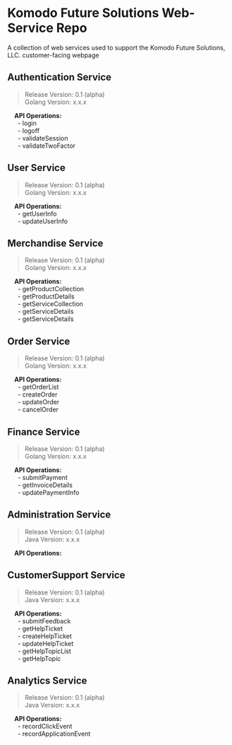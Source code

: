 # Komodo Future Solutions Web-Service Repo
A collection of web services used to support the Komodo Future Solutions, LLC. customer-facing webpage


## Authentication Service
> Release Version: 0.1 (alpha) </br>
> Golang Version: x.x.x

&nbsp;&nbsp;&nbsp; **API Operations:** </br>
&nbsp;&nbsp;&nbsp;&nbsp;&nbsp;  - login </br>
&nbsp;&nbsp;&nbsp;&nbsp;&nbsp;  - logoff </br>
&nbsp;&nbsp;&nbsp;&nbsp;&nbsp;  - validateSession </br>
&nbsp;&nbsp;&nbsp;&nbsp;&nbsp;  - validateTwoFactor </br>


## User Service
> Release Version: 0.1 (alpha) </br>
> Golang Version: x.x.x

&nbsp;&nbsp;&nbsp; **API Operations:** </br>
&nbsp;&nbsp;&nbsp;&nbsp;&nbsp;  - getUserInfo </br>
&nbsp;&nbsp;&nbsp;&nbsp;&nbsp;  - updateUserInfo </br>


## Merchandise Service
> Release Version: 0.1 (alpha) </br>
> Golang Version: x.x.x

&nbsp;&nbsp;&nbsp; **API Operations:** </br>
&nbsp;&nbsp;&nbsp;&nbsp;&nbsp;  - getProductCollection </br>
&nbsp;&nbsp;&nbsp;&nbsp;&nbsp;  - getProductDetails </br>
&nbsp;&nbsp;&nbsp;&nbsp;&nbsp;  - getServiceCollection </br>
&nbsp;&nbsp;&nbsp;&nbsp;&nbsp;  - getServiceDetails </br>
&nbsp;&nbsp;&nbsp;&nbsp;&nbsp;  - getServiceDetails </br> 


## Order Service
> Release Version: 0.1 (alpha) </br>
> Golang Version: x.x.x

&nbsp;&nbsp;&nbsp; **API Operations:** </br>
&nbsp;&nbsp;&nbsp;&nbsp;&nbsp;  - getOrderList </br>
&nbsp;&nbsp;&nbsp;&nbsp;&nbsp;  - createOrder </br>
&nbsp;&nbsp;&nbsp;&nbsp;&nbsp;  - updateOrder </br>
&nbsp;&nbsp;&nbsp;&nbsp;&nbsp;  - cancelOrder </br>


## Finance Service
> Release Version: 0.1 (alpha) </br>
> Golang Version: x.x.x

&nbsp;&nbsp;&nbsp; **API Operations:** </br>
&nbsp;&nbsp;&nbsp;&nbsp;&nbsp;  - submitPayment </br>
&nbsp;&nbsp;&nbsp;&nbsp;&nbsp;  - getInvoiceDetails </br>
&nbsp;&nbsp;&nbsp;&nbsp;&nbsp;  - updatePaymentInfo </br>


## Administration Service
> Release Version: 0.1 (alpha) </br>
> Java Version: x.x.x

&nbsp;&nbsp;&nbsp; **API Operations:** </br>


## CustomerSupport Service
> Release Version: 0.1 (alpha) </br>
> Java Version: x.x.x

&nbsp;&nbsp;&nbsp; **API Operations:** </br>
&nbsp;&nbsp;&nbsp;&nbsp;&nbsp;  - submitFeedback </br>
&nbsp;&nbsp;&nbsp;&nbsp;&nbsp;  - getHelpTicket </br>
&nbsp;&nbsp;&nbsp;&nbsp;&nbsp;  - createHelpTicket </br>
&nbsp;&nbsp;&nbsp;&nbsp;&nbsp;  - updateHelpTicket </br>
&nbsp;&nbsp;&nbsp;&nbsp;&nbsp;  - getHelpTopicList </br>
&nbsp;&nbsp;&nbsp;&nbsp;&nbsp;  - getHelpTopic </br>

## Analytics Service
> Release Version: 0.1 (alpha) </br>
> Java Version: x.x.x

&nbsp;&nbsp;&nbsp; **API Operations:** </br>
&nbsp;&nbsp;&nbsp;&nbsp;&nbsp;  - recordClickEvent </br>
&nbsp;&nbsp;&nbsp;&nbsp;&nbsp;  - recordApplicationEvent </br>
